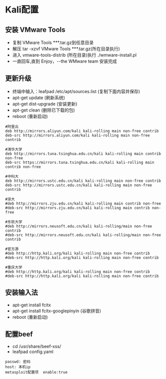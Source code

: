 # Kali配置
## 安装 VMware Tools
* 复制 VMware Tools ***.tar.gz到任意目录
* 解压 tar -xzvf VMware Tools ***.tar.gz(所在目录执行)
* 进入 vmware-tools-distrib (所在目录)执行 ./wmware-install.pl
* 一直回车,直到 Enjoy，--the WMware team 安装完成
## 更新升级
* 终端中输入：leafpad /etc/apt/sources.list (复制下面内容并保存)
* apt-get update  (刷新系统)
* apt-get dist-upgrade  (安装更新)
* apt-get clean (删除已下载的包)
* reboot (重新启动)
```
#阿里云
deb http://mirrors.aliyun.com/kali kali-rolling main non-free contrib
deb-src http://mirrors.aliyun.com/kali kali-rolling main non-free contrib
 
#清华大学
deb http://mirrors.tuna.tsinghua.edu.cn/kali kali-rolling main contrib non-free
deb-src https://mirrors.tuna.tsinghua.edu.cn/kali kali-rolling main contrib non-free

#中科大
deb http://mirrors.ustc.edu.cn/kali kali-rolling main non-free contrib
deb-src http://mirrors.ustc.edu.cn/kali kali-rolling main non-free contrib
  
#浙大
#deb http://mirrors.zju.edu.cn/kali kali-rolling main contrib non-free
#deb-src http://mirrors.zju.edu.cn/kali kali-rolling main contrib non-free
 
#东软大学
#deb http://mirrors.neusoft.edu.cn/kali kali-rolling/main non-free contrib
#deb-src http://mirrors.neusoft.edu.cn/kali kali-rolling/main non-free contrib
 
#官方源
#deb http://http.kali.org/kali kali-rolling main non-free contrib
#deb-src http://http.kali.org/kali kali-rolling main non-free contrib
 
#重庆大学
#deb http://http.kali.org/kali kali-rolling main non-free contrib
#deb-src http://http.kali.org/kali kali-rolling main non-free contrib
```
## 安装输入法
* apt-get install fcitx
* apt-get install fcitx-googlepinyin (谷歌拼音)
* reboot (重新启动)
## 配置beef
* cd /usr/share/beef-xss/
* leafpad config.yaml
```
passwd: 密码
host: 本机ip
metasploit配置项  enable:true

```